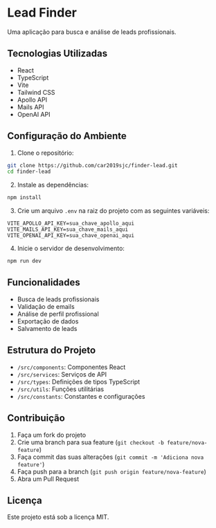 # Lead Finder

Uma aplicação para busca e análise de leads profissionais.

## Tecnologias Utilizadas

- React
- TypeScript
- Vite
- Tailwind CSS
- Apollo API
- Mails API
- OpenAI API

## Configuração do Ambiente

1. Clone o repositório:
```bash
git clone https://github.com/car2019sjc/finder-lead.git
cd finder-lead
```

2. Instale as dependências:
```bash
npm install
```

3. Crie um arquivo `.env` na raiz do projeto com as seguintes variáveis:
```
VITE_APOLLO_API_KEY=sua_chave_apollo_aqui
VITE_MAILS_API_KEY=sua_chave_mails_aqui
VITE_OPENAI_API_KEY=sua_chave_openai_aqui
```

4. Inicie o servidor de desenvolvimento:
```bash
npm run dev
```

## Funcionalidades

- Busca de leads profissionais
- Validação de emails
- Análise de perfil profissional
- Exportação de dados
- Salvamento de leads

## Estrutura do Projeto

- `/src/components`: Componentes React
- `/src/services`: Serviços de API
- `/src/types`: Definições de tipos TypeScript
- `/src/utils`: Funções utilitárias
- `/src/constants`: Constantes e configurações

## Contribuição

1. Faça um fork do projeto
2. Crie uma branch para sua feature (`git checkout -b feature/nova-feature`)
3. Faça commit das suas alterações (`git commit -m 'Adiciona nova feature'`)
4. Faça push para a branch (`git push origin feature/nova-feature`)
5. Abra um Pull Request

## Licença

Este projeto está sob a licença MIT. 